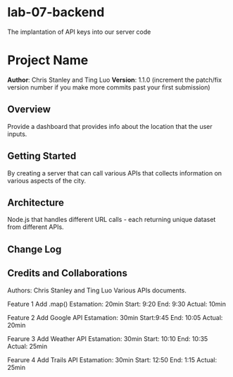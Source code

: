 # lab-07-backend
The implantation of API keys into our server code

# Project Name

**Author**: Chris Stanley and Ting Luo
**Version**: 1.1.0 (increment the patch/fix version number if you make more commits past your first submission)

## Overview
Provide a dashboard that provides info about the location that the user inputs.

## Getting Started
By creating a server that can call various APIs that collects information on various aspects of the city.

## Architecture
Node.js that handles different URL calls - each returning unique dataset from different APIs.

## Change Log
<!-- Use this area to document the iterative changes made to your application as each feature is successfully implemented. Use time stamps. Here's an examples:

01-01-2001 4:59pm - Application now has a fully-functional express server, with a GET route for the location resource. -->

## Credits and Collaborations
Authors: Chris Stanley and Ting Luo
Various APIs documents. 

Feature 1 Add .map()
Estamation: 20min
Start: 9:20
End: 9:30
Actual: 10min

Feature 2 Add Google API
Estamation: 30min
Start:9:45
End: 10:05
Actual: 20min

Fearure 3 Add Weather API
Estamation: 30min
Start: 10:10
End: 10:35
Actual: 25min

Fearure 4 Add Trails API
Estamation: 30min
Start: 12:50
End: 1:15
Actual: 25min